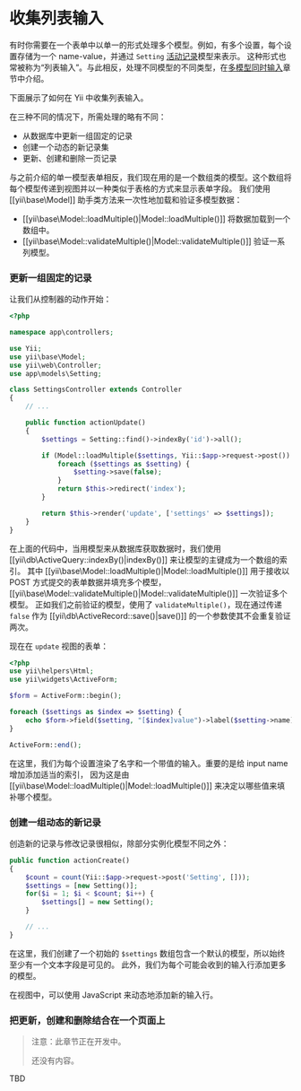 收集列表输入
=============

有时你需要在一个表单中以单一的形式处理多个模型。例如，有多个设置，每个设置存储为一个 name-value，并通过 `Setting` [活动记录](db-active-record.md)模型来表示。
这种形式也常被称为“列表输入”。与此相反，处理不同模型的不同类型，在[多模型同时输入](input-multiple-models.md)章节中介绍。

下面展示了如何在 Yii 中收集列表输入。

在三种不同的情况下，所需处理的略有不同：
- 从数据库中更新一组固定的记录
- 创建一个动态的新记录集
- 更新、创建和删除一页记录

与之前介绍的单一模型表单相反，我们现在用的是一个数组类的模型。这个数组将每个模型传递到视图并以一种类似于表格的方式来显示表单字段。
我们使用 [[yii\base\Model]] 助手类方法来一次性地加载和验证多模型数据：

- [[yii\base\Model::loadMultiple()|Model::loadMultiple()]] 将数据加载到一个数组中。
- [[yii\base\Model::validateMultiple()|Model::validateMultiple()]] 验证一系列模型。

### 更新一组固定的记录

让我们从控制器的动作开始：

```php
<?php

namespace app\controllers;

use Yii;
use yii\base\Model;
use yii\web\Controller;
use app\models\Setting;

class SettingsController extends Controller
{
    // ...

    public function actionUpdate()
    {
        $settings = Setting::find()->indexBy('id')->all();

        if (Model::loadMultiple($settings, Yii::$app->request->post()) && Model::validateMultiple($settings)) {
            foreach ($settings as $setting) {
                $setting->save(false);
            }
            return $this->redirect('index');
        }

        return $this->render('update', ['settings' => $settings]);
    }
}
```

在上面的代码中，当用模型来从数据库获取数据时，我们使用 [[yii\db\ActiveQuery::indexBy()|indexBy()]] 来让模型的主键成为一个数组的索引。
其中 [[yii\base\Model::loadMultiple()|Model::loadMultiple()]] 用于接收以 POST 方式提交的表单数据并填充多个模型，
[[yii\base\Model::validateMultiple()|Model::validateMultiple()]] 一次验证多个模型。
正如我们之前验证的模型，使用了 `validateMultiple()`，现在通过传递 `false` 作为 [[yii\db\ActiveRecord::save()|save()]]
的一个参数使其不会重复验证两次。

现在在 `update` 视图的表单：

```php
<?php
use yii\helpers\Html;
use yii\widgets\ActiveForm;

$form = ActiveForm::begin();

foreach ($settings as $index => $setting) {
    echo $form->field($setting, "[$index]value")->label($setting->name);
}

ActiveForm::end();
```

在这里，我们为每个设置渲染了名字和一个带值的输入。重要的是给 input name 增加添加适当的索引，
因为这是由 [[yii\base\Model::loadMultiple()|Model::loadMultiple()]] 来决定以哪些值来填补哪个模型。

### 创建一组动态的新记录

创造新的记录与修改记录很相似，除部分实例化模型不同之外：

```php
public function actionCreate()
{
    $count = count(Yii::$app->request->post('Setting', []));
    $settings = [new Setting()];
    for($i = 1; $i < $count; $i++) {
        $settings[] = new Setting();
    }

    // ...
}
```

在这里，我们创建了一个初始的 `$settings` 数组包含一个默认的模型，所以始终至少有一个文本字段是可见的。
此外，我们为每个可能会收到的输入行添加更多的模型。

在视图中，可以使用 JavaScript 来动态地添加新的输入行。

### 把更新，创建和删除结合在一个页面上

> 注意：此章节正在开发中。
>
> 还没有内容。

TBD
